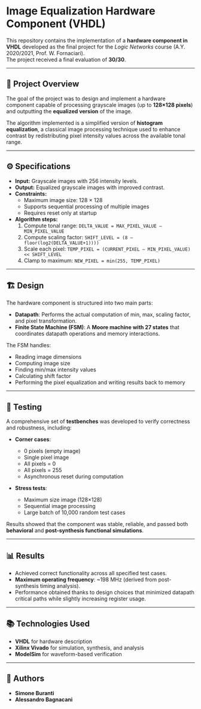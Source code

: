 # Image Equalization Hardware Component (VHDL)

This repository contains the implementation of a **hardware component in VHDL** developed as the final project for the *Logic Networks* course (A.Y. 2020/2021, Prof. W. Fornaciari).  
The project received a final evaluation of **30/30**.

---

## 📖 Project Overview

The goal of the project was to design and implement a hardware component capable of processing grayscale images (up to **128×128 pixels**) and outputting the **equalized version** of the image.  

The algorithm implemented is a simplified version of **histogram equalization**, a classical image processing technique used to enhance contrast by redistributing pixel intensity values across the available tonal range.

---

## ⚙️ Specifications

- **Input:** Grayscale images with 256 intensity levels.  
- **Output:** Equalized grayscale images with improved contrast.  
- **Constraints:**  
  - Maximum image size: 128 × 128  
  - Supports sequential processing of multiple images  
  - Requires reset only at startup  
- **Algorithm steps:**  
  1. Compute tonal range: `DELTA_VALUE = MAX_PIXEL_VALUE – MIN_PIXEL_VALUE`  
  2. Compute scaling factor: `SHIFT_LEVEL = (8 – floor(log2(DELTA_VALUE+1))))`  
  3. Scale each pixel: `TEMP_PIXEL = (CURRENT_PIXEL – MIN_PIXEL_VALUE) << SHIFT_LEVEL`  
  4. Clamp to maximum: `NEW_PIXEL = min(255, TEMP_PIXEL)`  

---

## 🏗️ Design

The hardware component is structured into two main parts:

- **Datapath**: Performs the actual computation of min, max, scaling factor, and pixel transformation.  
- **Finite State Machine (FSM)**: A **Moore machine with 27 states** that coordinates datapath operations and memory interactions.  

The FSM handles:  
- Reading image dimensions  
- Computing image size  
- Finding min/max intensity values  
- Calculating shift factor  
- Performing the pixel equalization and writing results back to memory  

---

## 🧪 Testing

A comprehensive set of **testbenches** was developed to verify correctness and robustness, including:

- **Corner cases**:  
  - 0 pixels (empty image)  
  - Single pixel image  
  - All pixels = 0  
  - All pixels = 255  
  - Asynchronous reset during computation  

- **Stress tests**:  
  - Maximum size image (128×128)  
  - Sequential image processing  
  - Large batch of 10,000 random test cases  

Results showed that the component was stable, reliable, and passed both **behavioral** and **post-synthesis functional simulations**.

---

## 📊 Results

- Achieved correct functionality across all specified test cases.  
- **Maximum operating frequency**: ~198 MHz (derived from post-synthesis timing analysis).  
- Performance obtained thanks to design choices that minimized datapath critical paths while slightly increasing register usage.  

---

## 📚 Technologies Used

- **VHDL** for hardware description  
- **Xilinx Vivado** for simulation, synthesis, and analysis  
- **ModelSim** for waveform-based verification  

---

## 👥 Authors

- **Simone Buranti**  
- **Alessandro Bagnacani**